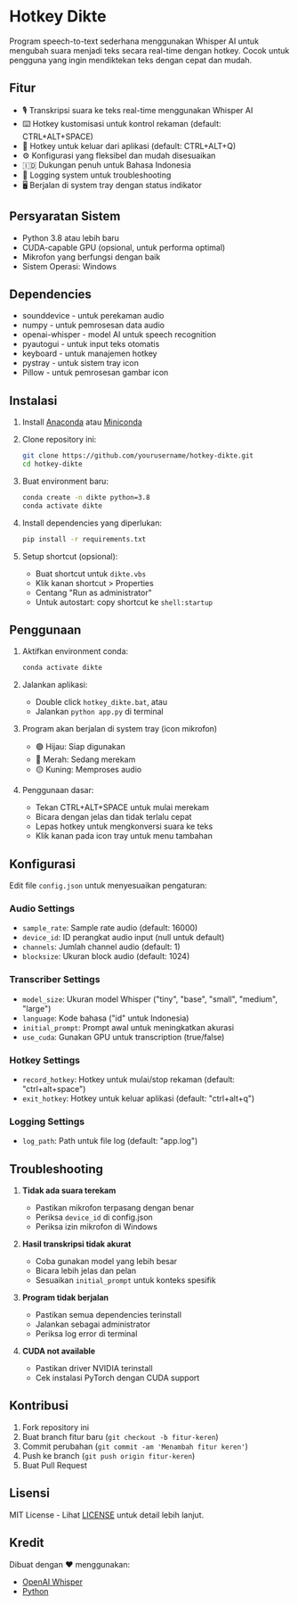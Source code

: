 # Hotkey Dikte

Program speech-to-text sederhana menggunakan Whisper AI untuk mengubah suara menjadi teks secara real-time dengan hotkey. Cocok untuk pengguna yang ingin mendiktekan teks dengan cepat dan mudah.

## Fitur

- 🎙️ Transkripsi suara ke teks real-time menggunakan Whisper AI
- ⌨️ Hotkey kustomisasi untuk kontrol rekaman (default: CTRL+ALT+SPACE)
- 🚪 Hotkey untuk keluar dari aplikasi (default: CTRL+ALT+Q)
- ⚙️ Konfigurasi yang fleksibel dan mudah disesuaikan
- 🇮🇩 Dukungan penuh untuk Bahasa Indonesia
- 📝 Logging system untuk troubleshooting
- 🖥️ Berjalan di system tray dengan status indikator

## Persyaratan Sistem

- Python 3.8 atau lebih baru
- CUDA-capable GPU (opsional, untuk performa optimal)
- Mikrofon yang berfungsi dengan baik
- Sistem Operasi: Windows

## Dependencies

- sounddevice - untuk perekaman audio
- numpy - untuk pemrosesan data audio
- openai-whisper - model AI untuk speech recognition
- pyautogui - untuk input teks otomatis
- keyboard - untuk manajemen hotkey
- pystray - untuk sistem tray icon
- Pillow - untuk pemrosesan gambar icon

## Instalasi

1. Install [Anaconda](https://www.anaconda.com/download) atau [Miniconda](https://docs.conda.io/en/latest/miniconda.html)

2. Clone repository ini:
   ```bash
   git clone https://github.com/yourusername/hotkey-dikte.git
   cd hotkey-dikte
   ```

3. Buat environment baru:
   ```bash
   conda create -n dikte python=3.8
   conda activate dikte
   ```

4. Install dependencies yang diperlukan:
   ```bash
   pip install -r requirements.txt
   ```

5. Setup shortcut (opsional):
   - Buat shortcut untuk `dikte.vbs`
   - Klik kanan shortcut > Properties
   - Centang "Run as administrator"
   - Untuk autostart: copy shortcut ke `shell:startup`

## Penggunaan

1. Aktifkan environment conda:
   ```bash
   conda activate dikte
   ```

2. Jalankan aplikasi:
   - Double click `hotkey_dikte.bat`, atau
   - Jalankan `python app.py` di terminal

3. Program akan berjalan di system tray (icon mikrofon)
   - 🟢 Hijau: Siap digunakan
   - 🔴 Merah: Sedang merekam
   - 🟡 Kuning: Memproses audio

4. Penggunaan dasar:
   - Tekan CTRL+ALT+SPACE untuk mulai merekam
   - Bicara dengan jelas dan tidak terlalu cepat
   - Lepas hotkey untuk mengkonversi suara ke teks
   - Klik kanan pada icon tray untuk menu tambahan

## Konfigurasi

Edit file `config.json` untuk menyesuaikan pengaturan:

### Audio Settings
- `sample_rate`: Sample rate audio (default: 16000)
- `device_id`: ID perangkat audio input (null untuk default)
- `channels`: Jumlah channel audio (default: 1)
- `blocksize`: Ukuran block audio (default: 1024)

### Transcriber Settings
- `model_size`: Ukuran model Whisper ("tiny", "base", "small", "medium", "large")
- `language`: Kode bahasa ("id" untuk Indonesia)
- `initial_prompt`: Prompt awal untuk meningkatkan akurasi
- `use_cuda`: Gunakan GPU untuk transcription (true/false)

### Hotkey Settings
- `record_hotkey`: Hotkey untuk mulai/stop rekaman (default: "ctrl+alt+space")
- `exit_hotkey`: Hotkey untuk keluar aplikasi (default: "ctrl+alt+q")

### Logging Settings
- `log_path`: Path untuk file log (default: "app.log")

## Troubleshooting

1. **Tidak ada suara terekam**
   - Pastikan mikrofon terpasang dengan benar
   - Periksa `device_id` di config.json
   - Periksa izin mikrofon di Windows

2. **Hasil transkripsi tidak akurat**
   - Coba gunakan model yang lebih besar
   - Bicara lebih jelas dan pelan
   - Sesuaikan `initial_prompt` untuk konteks spesifik

3. **Program tidak berjalan**
   - Pastikan semua dependencies terinstall
   - Jalankan sebagai administrator
   - Periksa log error di terminal

4. **CUDA not available**
   - Pastikan driver NVIDIA terinstall
   - Cek instalasi PyTorch dengan CUDA support

## Kontribusi

1. Fork repository ini
2. Buat branch fitur baru (`git checkout -b fitur-keren`)
3. Commit perubahan (`git commit -am 'Menambah fitur keren'`)
4. Push ke branch (`git push origin fitur-keren`)
5. Buat Pull Request

## Lisensi

MIT License - Lihat [LICENSE](LICENSE) untuk detail lebih lanjut.

## Kredit

Dibuat dengan ❤️ menggunakan:
- [OpenAI Whisper](https://github.com/openai/whisper)
- [Python](https://www.python.org/)
